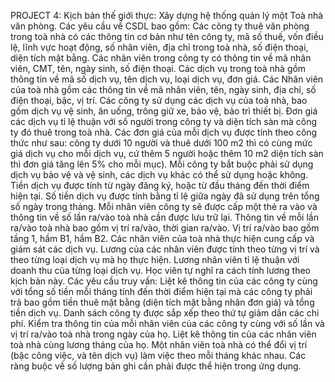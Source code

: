 PROJECT 4:
Kịch bản thế giới thực: Xây dựng hệ thống quản lý một Toà nhà văn phòng.
Các yêu cầu về CSDL bao gồm:
Các công ty thuê văn phòng trong toà nhà có các thông tin cơ bản như tên công ty, mã số thuế, vốn điều lệ, lĩnh vực hoạt động, số nhân viên, địa chỉ trong toà nhà, số điện thoại, diện tích mặt bằng. 
Các nhân viên trong công ty có thông tin về mã nhân viên, CMT, tên, ngày sinh, số điện thoại. 
Các dịch vụ trong toà nhà gồm thông tin về mã số dịch vụ, tên dịch vụ, loại dịch vụ, đơn giá. 
Các Nhân viên của toà nhà gồm các thông tin về mã nhân viên, tên, ngày sinh, địa chỉ, số điện thoại, bậc, vị trí.
Các công ty sử dụng các dịch vụ của toà nhà, bao gồm dịch vụ vệ sinh, ăn uống, trông giữ xe, bảo vệ, bảo trì thiết bị. Đơn giá các dịch vụ tỉ lệ thuận với số người trong công ty và diện tích sàn mà công ty đó thuê trong toà nhà. Các đơn giá của mỗi dịch vụ được tính theo công thức như sau: công ty dưới 10 người và thuê dưới 100 m2 thì có cùng mức giá dịch vụ cho mỗi dịch vụ, cứ thêm 5 người hoặc thêm 10 m2 diện tích sàn thì đơn giá tăng lên 5% cho mỗi mục). Mỗi công ty bắt buộc phải sử dụng dịch vụ bảo vệ và vệ sinh, các dịch vụ khác có thể sử dụng hoặc không. Tiền dịch vụ được tính từ ngày đăng ký, hoặc từ đầu tháng đến thời điểm hiện tại. Số tiền dịch vụ được tính bằng tỉ lệ giữa ngày đã sử dụng trên tổng số ngày trong tháng.
Mỗi nhân viên công ty sẽ được cấp một thẻ ra vào và thông tin về số lần ra/vào toà nhà cần được lưu trữ lại. Thông tin về mỗi lần ra/vào toà nhà bao gồm vị trí ra/vào, thời gian ra/vào. Vị trí ra/vào bao gồm tầng 1, hầm B1, hầm B2.
Các nhân viên của toà nhà thực hiện cung cấp và giám sát các dịch vụ. Lương của các nhân viên được tính theo từng vị trí và theo từng loại dịch vụ mà họ thực hiện. Lương nhân viên tỉ lệ thuận với doanh thu của từng loại dịch vụ. Học viên tự nghĩ ra cách tính lương theo kịch bản này.
Các yêu cầu truy vấn:
Liệt kê thông tin của các công ty cùng với tổng số tiền mỗi tháng tính đến thời điểm hiện tại mà các công ty phải trả bao gồm tiền thuê mặt bằng (diện tích mặt bằng nhân đơn giá) và tổng tiền dịch vụ. Danh sách công ty được sắp xếp theo thứ tự giảm dần các chi phí.
Kiểm tra thông tin của mỗi nhân viên của các công ty cùng với số lần và vị trí ra/vào toà nhà trong ngày của họ.
Liệt kê thông tin của các nhân viên toà nhà cùng lương tháng của họ. Một nhân viên toà nhà có thể đổi vị trí (bậc công việc, và tên dịch vụ) làm việc theo mỗi tháng khác nhau.
Các ràng buộc về số lượng bản ghi cần phải được thể hiện trong ứng dụng.

